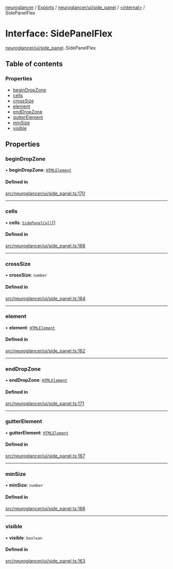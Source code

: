 [neuroglancer](../README.md) / [Exports](../modules.md) / [neuroglancer/ui/side\_panel](../modules/neuroglancer_ui_side_panel.md) / [<internal\>](../modules/neuroglancer_ui_side_panel._internal_.md) / SidePanelFlex

# Interface: SidePanelFlex

[neuroglancer/ui/side_panel](../modules/neuroglancer_ui_side_panel.md).[<internal>](../modules/neuroglancer_ui_side_panel._internal_.md).SidePanelFlex

## Table of contents

### Properties

- [beginDropZone](neuroglancer_ui_side_panel._internal_.SidePanelFlex.md#begindropzone)
- [cells](neuroglancer_ui_side_panel._internal_.SidePanelFlex.md#cells)
- [crossSize](neuroglancer_ui_side_panel._internal_.SidePanelFlex.md#crosssize)
- [element](neuroglancer_ui_side_panel._internal_.SidePanelFlex.md#element)
- [endDropZone](neuroglancer_ui_side_panel._internal_.SidePanelFlex.md#enddropzone)
- [gutterElement](neuroglancer_ui_side_panel._internal_.SidePanelFlex.md#gutterelement)
- [minSize](neuroglancer_ui_side_panel._internal_.SidePanelFlex.md#minsize)
- [visible](neuroglancer_ui_side_panel._internal_.SidePanelFlex.md#visible)

## Properties

### beginDropZone

• **beginDropZone**: [`HTMLElement`](../modules/main_module._internal_.md#htmlelement)

#### Defined in

[src/neuroglancer/ui/side_panel.ts:170](https://github.com/ActiveBrainAtlas2/neuroglancer/blob/91617476/src/neuroglancer/ui/side_panel.ts#L170)

___

### cells

• **cells**: [`SidePanelCell`](neuroglancer_ui_side_panel._internal_.SidePanelCell.md)[]

#### Defined in

[src/neuroglancer/ui/side_panel.ts:168](https://github.com/ActiveBrainAtlas2/neuroglancer/blob/91617476/src/neuroglancer/ui/side_panel.ts#L168)

___

### crossSize

• **crossSize**: `number`

#### Defined in

[src/neuroglancer/ui/side_panel.ts:164](https://github.com/ActiveBrainAtlas2/neuroglancer/blob/91617476/src/neuroglancer/ui/side_panel.ts#L164)

___

### element

• **element**: [`HTMLElement`](../modules/main_module._internal_.md#htmlelement)

#### Defined in

[src/neuroglancer/ui/side_panel.ts:162](https://github.com/ActiveBrainAtlas2/neuroglancer/blob/91617476/src/neuroglancer/ui/side_panel.ts#L162)

___

### endDropZone

• **endDropZone**: [`HTMLElement`](../modules/main_module._internal_.md#htmlelement)

#### Defined in

[src/neuroglancer/ui/side_panel.ts:171](https://github.com/ActiveBrainAtlas2/neuroglancer/blob/91617476/src/neuroglancer/ui/side_panel.ts#L171)

___

### gutterElement

• **gutterElement**: [`HTMLElement`](../modules/main_module._internal_.md#htmlelement)

#### Defined in

[src/neuroglancer/ui/side_panel.ts:167](https://github.com/ActiveBrainAtlas2/neuroglancer/blob/91617476/src/neuroglancer/ui/side_panel.ts#L167)

___

### minSize

• **minSize**: `number`

#### Defined in

[src/neuroglancer/ui/side_panel.ts:166](https://github.com/ActiveBrainAtlas2/neuroglancer/blob/91617476/src/neuroglancer/ui/side_panel.ts#L166)

___

### visible

• **visible**: `boolean`

#### Defined in

[src/neuroglancer/ui/side_panel.ts:163](https://github.com/ActiveBrainAtlas2/neuroglancer/blob/91617476/src/neuroglancer/ui/side_panel.ts#L163)
